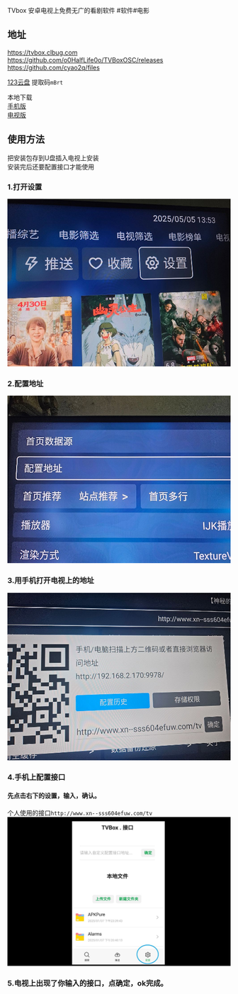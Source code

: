 TVbox
安卓电视上免费无广的看剧软件
#软件#电影
## 地址
<https://tvbox.clbug.com>  
<https://github.com/o0HalfLife0o/TVBoxOSC/releases>  
<https://github.com/cyao2q/files>  

[123云盘](https://www.123684.com/s/4wHDVv-b8Bq3?提取码:mBrt)
提取码`mBrt`  

本地下载  
[手机版](https://rr.855955.xyz/OK影视手机版.apk)  
[电视版](https://rr.855955.xyz/TVBox电视版.apk)  

## 使用方法  
把安装包存到U盘插入电视上安装  
安装完后还要配置接口才能使用  
### 1.打开设置  
![](tvbox-1.jpg)  
### 2.配置地址  
![](tvbox-2.jpg)  
### 3.用手机打开电视上的地址  
![](tvbox-3.jpg)  
### 4.手机上配置接口  
#### 先点击右下的设置，输入，确认。  
个人使用的接口`http://www.xn--sss604efuw.com/tv`  
![](tvbox-4.jpg)  
### 5.电视上出现了你输入的接口，点确定，ok完成。
